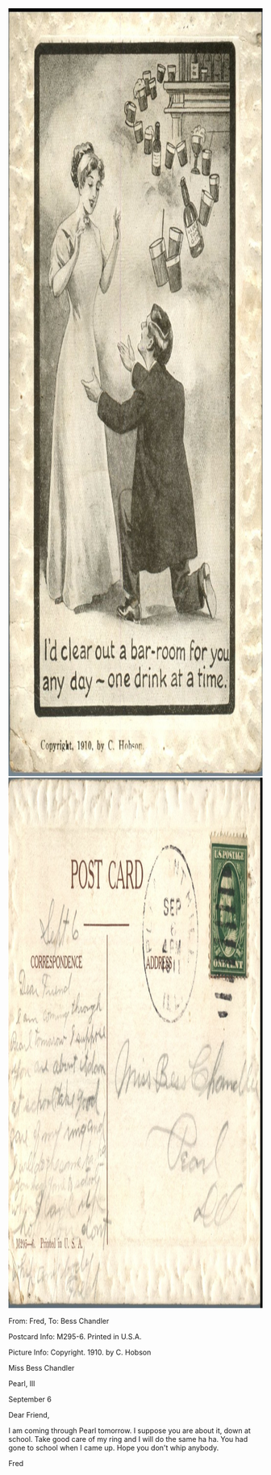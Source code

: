 <html><body><a href="/wp-content/uploads/2014/04/postcard-2014-20140425_16530949_0094.jpg"><img class="alignnone size-full wp-image-383" src="/wp-content/uploads/2014/04/postcard-2014-20140425_16530949_0094.jpg" alt="postcard-2014-20140425_16530949_0094" width="1044" height="1520"></a><a href="/wp-content/uploads/2014/04/postcard-2014-20140425_16531754_0095.jpg"><img class="alignnone size-full wp-image-382" src="/wp-content/uploads/2014/04/postcard-2014-20140425_16531754_0095.jpg" alt="postcard-2014-20140425_16531754_0095" width="1554" height="1050"></a>



From: Fred, To: Bess Chandler

Postcard Info: M295-6. Printed in U.S.A.

Picture Info: Copyright. 1910. by C. Hobson



Miss Bess Chandler

Pearl, Ill



September 6

Dear Friend,

I am coming through Pearl tomorrow. I suppose you are about it, down at school. Take good care of my ring and I will do the same ha ha. You had gone to school when I came up. Hope you don't whip anybody.

Fred</body></html>